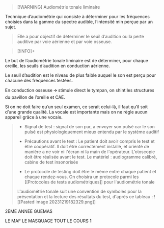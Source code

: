 >[!WARNING] Audiométrie tonale liminaire
>
Technique d’audiométrie qui consiste à déterminer pour les fréquences choisies dans la gamme du spectre audible, l’intensité min perçue par un sujet.
>Elle a pour objectif de déterminer le seuil d’audition ou la perte auditive par voie aérienne et par voie osseuse.

>[!INFO]+
>
Le but de l’audiométrie tonale liminaire est de déterminer, pour chaque oreille, les seuils d’audition en conduction aérienne.
>
Le seuil d’audition est le niveau de plus faible auquel le son est perçu pour chacune des fréquences testées.
>
En conduction osseuse 🡪 stimule direct le tympan, on shint les structures du pavillon de l’oreille et CAE.
>
Si on ne doit faire qu’un seul examen, ce serait celui-là, il faut qu’il soit d’une grande qualité. La vocale est importante mais on ne règle aucun appareil grâce à une vocale.
>
>- Signal de test :
>signal de son pur, a envoyer son pulsé car le son pulsé est physiologiquement mieux entendu par le système auditif
>
>- Précautions avant le test :
>Le patient doit avoir compris le test et être coopératif. Il doit être correctement installé, et orienté de manière a ne voir ni l'écran ni la main de l'opérateur. L'otoscopie doit être réalisée avant le test.
>Le matériel : audiogramme calibré, cabine de test insonorisée
>
>- Le protocole de testing doit être le même entre chaque patient et chaque rendez-vous.
>On choisira un protocole parmi les [[Protocoles de tests audiométriques]] pour l'audiométrie tonale
>
>L'audiométrie tonale suit une convention de symboles pour la présentation et la lecture des résultats du test, d'après ce tableau :
>![[Pasted image 20231219182329.png]]

2EME ANNEE GUEMAS 

LE MAF
LE MASQUAGE
TOUT LE COURS 1 